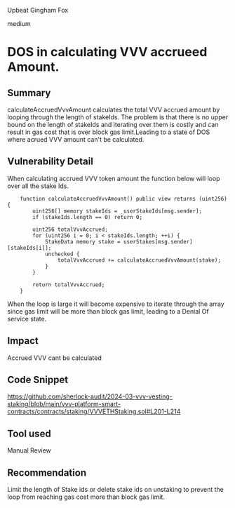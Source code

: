 Upbeat Gingham Fox

medium

# DOS in calculating VVV accrueed Amount.

## Summary
calculateAccruedVvvAmount calculates the total VVV accrued amount by looping through the length of stakeIds. The problem is that there is no upper bound on the length of stakeIds  and iterating over them is costly and can result in gas cost that is over block gas limit.Leading to a state of DOS where acrued VVV amount can't be calculated.
## Vulnerability Detail
When calculating accrued VVV token amount the function below will loop over all the stake Ids.
```@solidity
    function calculateAccruedVvvAmount() public view returns (uint256) {
        uint256[] memory stakeIds = _userStakeIds[msg.sender];
        if (stakeIds.length == 0) return 0;

        uint256 totalVvvAccrued;
        for (uint256 i = 0; i < stakeIds.length; ++i) {
            StakeData memory stake = userStakes[msg.sender][stakeIds[i]];
            unchecked {
                totalVvvAccrued += calculateAccruedVvvAmount(stake);
            }
        }

        return totalVvvAccrued;
    }
```
When the loop is large it will become expensive to iterate through the array since gas limit will be more than block gas limit, leading to a Denial Of service state.
## Impact
Accrued VVV cant be calculated
## Code Snippet
https://github.com/sherlock-audit/2024-03-vvv-vesting-staking/blob/main/vvv-platform-smart-contracts/contracts/staking/VVVETHStaking.sol#L201-L214
## Tool used

Manual Review

## Recommendation
Limit the length of Stake ids or delete stake ids on unstaking to prevent the loop from reaching gas cost more than block gas limit.